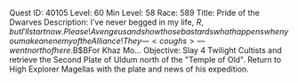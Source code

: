 Quest ID: 40105
Level: 60
Min Level: 58
Race: 589
Title: Pride of the Dwarves
Description: I've never begged in my life, $R, but I'll start now. Please! Avenge us and show those bastards what happens when you make an enemy of the Alliance! They—<coughs>—went north of here.$B$BFor Khaz Mo...
Objective: Slay 4 Twilight Cultists and retrieve the Second Plate of Uldum north of the "Temple of Old". Return to High Explorer Magellas with the plate and news of his expedition.
